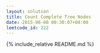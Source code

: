 ```yaml
---
layout: solution
title: Count Complete Tree Nodes
date: 2015-06-08 00:30:07+08:00
leetcode_id: 222
---
```

{% include_relative README.md %}
